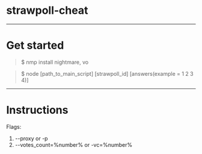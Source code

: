 # strawpoll-cheat
***
Get started
=====================
> $ nmp install nightmare, vo

> $ node [path_to_main_script] [strawpoll_id] [answers(example = 1 2 3 4)]
***
Instructions
=====================
Flags:
1. --proxy or -p
2. --votes_count=%number% or -vc=%number%